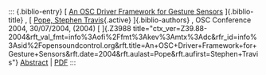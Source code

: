 ::: {.biblio-entry}
[ [An OSC Driver Framework for Gesture
Sensors](publication/osc-driver-framework-gesture-sensors)
]{.biblio-title} , [ [Pope, Stephen
Travis](publications/author/Pope){.active} ]{.biblio-authors} , OSC
Conference 2004, 30/07/2004, (2004) [ ]{.Z3988
title="ctx_ver=Z39.88-2004&rft_val_fmt=info%3Aofi%2Ffmt%3Akev%3Amtx%3Adc&rfr_id=info%3Asid%2Fopensoundcontrol.org&rft.title=An+OSC+Driver+Framework+for+Gesture+Sensors&rft.date=2004&rft.aulast=Pope&rft.aufirst=Stephen+Travis"}
[Abstract](publication/osc-driver-framework-gesture-sensors) \|
[PDF](files/stp-create-osc.pdf)
:::
